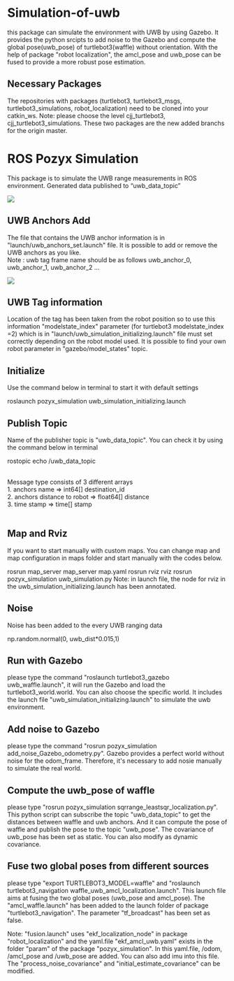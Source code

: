 # Simulation-of-uwb
this package can simulate the environment with UWB by using Gazebo. It provides the python srcipts to add noise to the Gazebo and compute the global pose(uwb_pose) of turtlebot3(waffle) without orientation. With the help of package "robot localization", the amcl_pose and uwb_pose can be fused to provide a more robust pose estimation.

## Necessary Packages
The repositories with packages (turtlebot3, turtlebot3_msgs, turtlebot3_simulations, robot_localization) need to be cloned into your catkin_ws. 
Note: please choose the level cjj_turtlebot3, cjj_turtlebot3_simulations. These two packages are the new added branchs for the origin master.

# ROS Pozyx Simulation
This package is to simulate the UWB range measurements in ROS environment. Generated data published to “uwb_data_topic” 

![](https://raw.githubusercontent.com/bekirbostanci/ros_pozyx_simulation/master/docs/1.png)

## UWB Anchors Add
The file that contains the UWB anchor information is in "launch/uwb_anchors_set.launch" file. It is possible to add or remove the UWB anchors as you like. </br>
Note : uwb tag frame name should be as follows uwb_anchor_0, uwb_anchor_1, uwb_anchor_2 ...

![](https://raw.githubusercontent.com/bekirbostanci/ros_pozyx_simulation/master/docs/2.png)


## UWB Tag information
Location of the tag has been taken from the robot position so to use this information "modelstate_index" parameter (for turtlebot3 modelstate_index =2) which is in "launch/uwb_simulation_initializing.launch" file must set correctly depending on the robot model used. It is possible to find your own robot parameter in "gazebo/model_states" topic.


## Initialize
Use the command below in terminal to start it with default settings

roslaunch pozyx_simulation uwb_simulation_initializing.launch


## Publish Topic
Name of the publisher topic is "uwb_data_topic". You can check it by using the command below in terminal

rostopic echo /uwb_data_topic

</br>
Message type consists of 3 different arrays <br>
1. anchors name => int64[] destination_id</br>
2. anchors distance to robot => float64[] distance</br>
3. time stamp => time[] stamp</br>

</br>

## Map and Rviz
If you want to start manually with custom maps. You can change map and map configuration in maps folder and start manually with the codes below.

rosrun map_server map_server map.yaml
rosrun rviz rviz
rosrun pozyx_simulation uwb_simulation.py
Note: in launch file, the node for rviz in the uwb_simulation_initializing.launch has been annotated.

## Noise 
Noise has been added to the every UWB ranging data </br> 

np.random.normal(0, uwb_dist*0.015,1)

## Run with Gazebo
please type the command "roslaunch turtlebot3_gazebo uwb_waffle.launch", it will run the Gazebo and load the turtlebot3_world.world. You can also choose the specific world. It includes the launch file "uwb_simulation_initializing.launch" to simulate the uwb environment.

## Add noise to Gazebo
please type the command "rosrun pozyx_simulation add_noise_Gazebo_odometry.py".
Gazebo provides a perfect world without noise for the odom_frame. Therefore, it's necessary to add nosie manually to simulate the real world.

## Compute the uwb_pose of waffle
please type "rosrun pozyx_simulation sqrrange_leastsqr_localization.py". This python script can subscribe the topic "uwb_data_topic" to get the distances between waffle and uwb anchors. And it can compute the pose of waffle and publish the pose to the topic "uwb_pose". The covariance of uwb_pose has been set as static. You can also modify as dynamic covariance.

## Fuse two global poses from different sources
please type "export TURTLEBOT3_MODEL=waffle" and "roslaunch turtlebot3_navigation waffle_uwb_amcl_localization.launch". This launch file aims at fusing the two global poses (uwb_pose and amcl_pose). The "amcl_waffle.launch" has been added to the launch folder of package "turtlebot3_navigation". The parameter "tf_broadcast" has been set as false.

Note: "fusion.launch" uses "ekf_localization_node" in package "robot_localization" and the yaml.file "ekf_amcl_uwb.yaml" exists in the folder "param" of the package "pozyx_simulation". In this yaml.file, /odom, /amcl_pose and /uwb_pose are added. You can also add imu into this file. The "process_noise_covariance" and "initial_estimate_covariance" can be modified.

